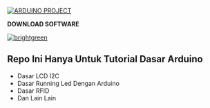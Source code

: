 <a href="#"><img title="ARDUINO PROJECT" src="https://img.shields.io/badge/ARDUINO PROJECT-green?colorA=%23ff0000&colorB=%23017e40&style=for-the-badge"></a>
<p><b>DOWNLOAD SOFTWARE</b>
<p><a href="https://www.arduino.cc/en/software" target="_blank"><img src="https://img.shields.io/badge/-Arduino%20IDE-brightgreen" alt="brightgreen"></a>

## Repo Ini Hanya Untuk Tutorial Dasar Arduino
* Dasar LCD I2C
* Dasar Running Led Dengan Arduino
* Dasar RFID
* Dan Lain Lain
 

